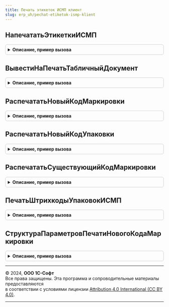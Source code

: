 ```yaml
---
title: Печать этикеток ИСМП клиент
slug: erp_uh/pechat-etiketok-ismp-klient
---
```



## НапечататьЭтикеткиИСМП
<details style="margin: 1em 0; padding: 0.5em; border: 1px solid #ccc; border-radius: 6px;">

<summary style="font-weight: bold; cursor: pointer;">Описание, пример вызова</summary>

```bsl

// Выполняет печать этикеток обуви по переданным данным печати.
//
// Параметры:
// 	ДанныеПечати - Структура - данные для печати
// 	Форма - ФормаКлиентскогоПриложения - Форма источник вызова печати
Процедура НапечататьЭтикеткиИСМП(ДанныеПечати, Форма) Экспорт
```

Пример вызова
```bsl
ПечатьЭтикетокИСМПКлиент.НапечататьЭтикеткиИСМП(ДанныеПечати, Форма) 
```
</details>

## ВывестиНаПечатьТабличныйДокумент
<details style="margin: 1em 0; padding: 0.5em; border: 1px solid #ccc; border-radius: 6px;">

<summary style="font-weight: bold; cursor: pointer;">Описание, пример вызова</summary>

```bsl

// Выводит переданный по адресу во временном харнищие табличный документ
//
// Параметры:
// 	ТабличныйДокумент - ТабличныйДокумент - Сформированный табличный документ с кодами маркировки
// 	Форма - ФормаКлиентскогоПриложения - владелец открываемой формы для печати
// 	СразуНаПринтер - Булево - отправлять непостредственно на принтер
//
Процедура ВывестиНаПечатьТабличныйДокумент(ТабличныйДокумент, Форма, СразуНаПринтер=Ложь) Экспорт
```

Пример вызова
```bsl
ПечатьЭтикетокИСМПКлиент.ВывестиНаПечатьТабличныйДокумент(ТабличныйДокумент, Форма, СразуНаПринтер);
```
</details>

## РаспечататьНовыйКодМаркировки
<details style="margin: 1em 0; padding: 0.5em; border: 1px solid #ccc; border-radius: 6px;">

<summary style="font-weight: bold; cursor: pointer;">Описание, пример вызова</summary>

```bsl

// Резервирует и выполняет печать нового кода маркировки. Последовательно запрашивает данные, которых недостаточно
// - Задает вопрос о необходимости записать объект для резервирования.
// - Запрашивает шаблон этикетки у пользователя.
//
// Параметры:
// 	Результат - Произвольный - результаты переданных данных из других форм и обработчиков оповещений
// 	ДополнительныеПараметры - См. ПечатьЭтикетокИСМПКлиент.СтруктураПараметровПечатиНовогоКодаМаркировки
Процедура РаспечататьНовыйКодМаркировки(Результат, ДополнительныеПараметры) Экспорт
```

Пример вызова
```bsl
ПечатьЭтикетокИСМПКлиент.РаспечататьНовыйКодМаркировки(Результат, ДополнительныеПараметры) 
```
</details>

## РаспечататьНовыйКодУпаковки
<details style="margin: 1em 0; padding: 0.5em; border: 1px solid #ccc; border-radius: 6px;">

<summary style="font-weight: bold; cursor: pointer;">Описание, пример вызова</summary>

```bsl

// Резервирует и выполняет печать нового кода маркировки. Последовательно запрашивает данные, которых недостаточно
// - Задает вопрос о необходимости записать объект для резервирования.
// - Запрашивает шаблон этикетки у пользователя.
//
// Параметры:
// 	ШтрихкодУпаковки - Структура - данные для печати штрихкода упаковки
// 	Форма - ФормаКлиентскогоПриложения - источник вызова
// 	ШаблонЭтикеткиУпаковки - Произвольный - шаблон этикетки упаковки
Процедура РаспечататьНовыйКодУпаковки(ШтрихкодУпаковки, Форма, ШаблонЭтикеткиУпаковки) Экспорт
```

Пример вызова
```bsl
ПечатьЭтикетокИСМПКлиент.РаспечататьНовыйКодУпаковки(ШтрихкодУпаковки, Форма, ШаблонЭтикеткиУпаковки) 
```
</details>

## РаспечататьСуществующийКодМаркировки
<details style="margin: 1em 0; padding: 0.5em; border: 1px solid #ccc; border-radius: 6px;">

<summary style="font-weight: bold; cursor: pointer;">Описание, пример вызова</summary>

```bsl

// Выполняет печать переданного кода маркировки. Код маркировки должен присутствовать в регистре "ПулКодовМаркировкиСУЗ".
//
// Параметры:
// 	ДанныеШтрихкода - Структура - Данные штрихкода, который нужно вывести на печать.
// 	ДополнитьПолныйКодМаркировки - Строка - Содержит идентификатор применения, который требуется дополнить у полного кода маркировки.
//                                          Например, если полный код маркировки требуется дополнить весом, то содержит "3103".
Процедура РаспечататьСуществующийКодМаркировки(ДанныеШтрихкода, ДополнитьПолныйКодМаркировки) Экспорт
```

Пример вызова
```bsl
ПечатьЭтикетокИСМПКлиент.РаспечататьСуществующийКодМаркировки(ДанныеШтрихкода, ДополнитьПолныйКодМаркировки) 
```
</details>

## ПечатьШтрихкодыУпаковокИСМП
<details style="margin: 1em 0; padding: 0.5em; border: 1px solid #ccc; border-radius: 6px;">

<summary style="font-weight: bold; cursor: pointer;">Описание, пример вызова</summary>

```bsl

//Получает данные для печати этикеток ИС МП из справочника штрихкодов упаковок
//
// Параметры:
//	ОписаниеКоманды - Структура - структура с описанием команды.
// Возвращаемое значение:
// 	Неопределено - Описание
Функция ПечатьШтрихкодыУпаковокИСМП(ОписаниеКоманды) Экспорт
```

Пример вызова
```bsl
Результат = ПечатьЭтикетокИСМПКлиент.ПечатьШтрихкодыУпаковокИСМП(ОписаниеКоманды) 
```
</details>

## СтруктураПараметровПечатиНовогоКодаМаркировки
<details style="margin: 1em 0; padding: 0.5em; border: 1px solid #ccc; border-radius: 6px;">

<summary style="font-weight: bold; cursor: pointer;">Описание, пример вызова</summary>

```bsl

// Возвращает новую структуру параметров для использования в процедуре РаспечататьНовыйКодМаркировки.
//
// Параметры:
// 	СтруктураПечати - см. ПечатьЭтикетокИСМПКлиентСервер.СтруктураПечатиЭтикетки
// 	Форма - ФормаКлиентскогоПриложения - форма, из которой осуществляется вызов
// 	Оповещение - ОписаниеОповещения - Оповещение, которое вызывается на клиенте, передается результат резервирования
// 	нового кода маркировки.
// Возвращаемое значение:
// 	Структура - Описание:
// * СтруктураПечати - См. ПечатьЭтикетокИСМПКлиентСервер.СтруктураПечатиЭтикетки.
// * Форма - ФормаКлиентскогоПриложения - форма, из которой осуществляется вызов.
// * Оповещение - ОписаниеОповещения - Оповещение, которое вызывается на клиенте, передается результат резервирования.
//
Функция СтруктураПараметровПечатиНовогоКодаМаркировки(СтруктураПечати, Форма, Оповещение = Неопределено) Экспорт
```

Пример вызова
```bsl
Результат = ПечатьЭтикетокИСМПКлиент.СтруктураПараметровПечатиНовогоКодаМаркировки(СтруктураПечати, Форма, Оповещение);
```
</details>

---

© 2024, **ООО 1С-Софт**  
Все права защищены. Эта программа и сопроводительные материалы предоставляются  
в соответствии с условиями лицензии [Attribution 4.0 International (CC BY 4.0)](https://creativecommons.org/licenses/by/4.0/legalcode).

---
